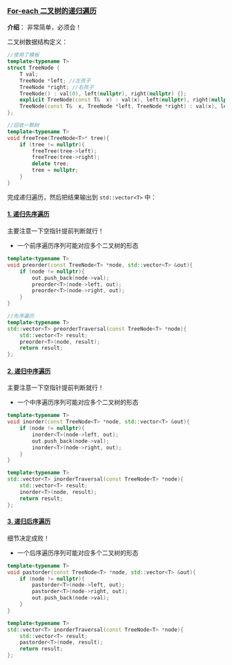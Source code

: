 ###  [For-each 二叉树的递归遍历](#)

**介绍**： 非常简单，必须会！



二叉树数据结构定义：

```cpp
//使用了模板
template<typename T>
struct TreeNode {
    T val;
    TreeNode *left; //左孩子
    TreeNode *right; //右孩子
    TreeNode() : val(0), left(nullptr), right(nullptr) {};
    explicit TreeNode(const T&  x) : val(x), left(nullptr), right(nullptr) {};
    TreeNode(const T&  x, TreeNode *left, TreeNode *right) : val(x), left(left), right(right) {};
};

//回收一颗树
template<typename T>
void freeTree(TreeNode<T>* tree){
    if (tree != nullptr){
        freeTree(tree->left);
        freeTree(tree->right);
        delete tree;
        tree = nullptr;
    }
}
```

完成递归遍历，然后把结果输出到 `std::vector<T>` 中：



#### [1. 递归先序遍历](#)

主要注意一下空指针提前判断就行！

* 一个前序遍历序列可能对应多个二叉树的形态

```cpp
template<typename T>
void preorder(const TreeNode<T> *node, std::vector<T> &out){
    if (node != nullptr){
        out.push_back(node->val);
        preorder<T>(node->left, out);
        preorder<T>(node->right, out);
    }
}

//先序遍历
template<typename T>
std::vector<T> preorderTraversal(const TreeNode<T> *node){
    std::vector<T> result;
    preorder<T>(node, result);
    return result;
};
```



#### [2. 递归中序遍历](#)

主要注意一下空指针提前判断就行！

* 一个中序遍历序列可能对应多个二叉树的形态

```cpp
template<typename T>
void inorder(const TreeNode<T> *node, std::vector<T> &out){
    if (node != nullptr){
        inorder<T>(node->left, out);
        out.push_back(node->val);
        inorder<T>(node->right, out);
    }
}

template<typename T>
std::vector<T> inorderTraversal(const TreeNode<T> *node){
    std::vector<T> result;
    inorder<T>(node, result);
    return result;
};
```



#### [3. 递归后序遍历](#)

细节决定成败！

* 一个后序遍历序列可能对应多个二叉树的形态

```cpp
template<typename T>
void pastorder(const TreeNode<T> *node, std::vector<T> &out){
    if (node != nullptr){
        pastorder<T>(node->left, out);
        pastorder<T>(node->right, out);
        out.push_back(node->val);
    }
}

template<typename T>
std::vector<T> inorderTraversal(const TreeNode<T> *node){
    std::vector<T> result;
    pastorder<T>(node, result);
    return result;
};
```

